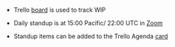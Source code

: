

* Trello [board](https://trello.com/b/8TEQ0gH0) is used to track WIP

* Daily standup is at 15:00 Pacific/ 22:00 UTC in [Zoom](https://zoom.us/j/471016936?pwd=cXh2RWFib2F4RU1ldVZPM3BNdkcrQT09)

* Standup items can be added to the Trello Agenda [card](https://trello.com/c/xOgDRhFu/22-daily-standup-agenda) 
